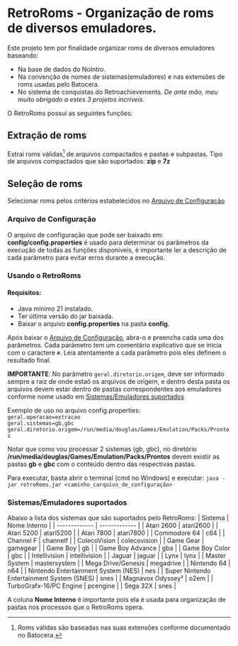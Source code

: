 # RetroRoms - Organização de roms de diversos emuladores.

Este projeto tem por finalidade organizar roms de diversos emuladores baseando:
- Na base de dados do NoIntro.
- Na convenção de nomes de sistemas(emuladores) e nas extensões de roms usadas pelo Batocera.
- No sistema de conquistas do Retroachievements.
*De ante mão, meu muito obrigado a estes 3 projetos incríveis.*

O RetroRoms possui as seguintes funções:

## Extração de roms
Extrai roms válidas[^1] de arquivos compactados e pastas e subpastas. Tipo de arquivos compactados que são suportados: **zip** e **7z**


## Seleção de roms
Selecionar roms pelos critérios estabelecidos no [Arquivo de Configuração](https://github.com/Roknauta/retroRoms/blob/master/README.md#arquivo-de-configura%C3%A7%C3%A3o)

### Arquivo de Configuração
O arquivo de configuração que pode ser baixado em: **config/config.properties** é usado para determinar os parâmetros da execução de todas as funções disponíveis, é importante ler a descrição de cada parâmetro para evitar erros durante a execução.

### Usando o RetroRoms
#### Requisitos:
- Java mínimo 21 instalado.
- Ter última versão do jar baixada.
- Baixar o arquivo **config.properties** na pasta **config**.

Após baixar o [Arquivo de Configuração](https://github.com/Roknauta/retroRoms/blob/master/README.md#arquivo-de-configura%C3%A7%C3%A3o), abra-o e preencha cada uma dos parâmetros. Cada parâmetro tem um comentário explicativo que se inicia com o caractere `#`. Leia atentamente a cada parâmetro pois eles definem o resultado final.

**IMPORTANTE**: No parâmetro `geral.diretorio.origem`, deve ser informado sempre a raiz de onde estaõ os arquivos de origem, e dentro desta pasta os arquivos devem estar dentro de pastas correspondentes aos emuladores conforme nome usado em [Sistemas/Emuladores suportados](https://github.com/Roknauta/retroRoms?tab=readme-ov-file#sistemasemuladores-suportados)

Exemplo de uso no arquivo config.properties:</br>
`geral.operacao=extracao` </br>
`geral.sistemas=gb,gbc`</br>
`geral.diretorio.origem=/run/media/douglas/Games/Emulation/Packs/Prontos`

Notar que como vou processar 2 sistemas (gb, gbc), no diretório **/run/media/douglas/Games/Emulation/Packs/Prontos** devem existir as pastas **gb** e **gbc** com o conteúdo dentro das respectivas pastas.

Para executar, basta abrir o terminal (cmd no Windows) e executar: 
`java -jar retroRoms.jar <caminho_carquivo_de_configuração>`

### Sistemas/Emuladores suportados

Abaixo a lista dos sistemas que são suportados pelo RetroRoms:
| Sistema       | Nome Interno |
| ------------- | ------------- |
| Atari 2600    | atari2600  |
| Atari 5200    | atari5200  |
| Atari 7800    | atari7800  |
| Commodore 64    | c64  |
| Channel F    | channelf  |
| ColecoVision    | colecovision  |
| Game Gear     | gamegear  |
| Game Boy    | gb  |
| Game Boy Advance    | gba  |
| Game Boy Color    | gbc  |
| Intellivision    | intellivision  |
| Jaguar    | jaguar  |
| Lynx    | lynx  |
| Master System    | mastersystem  |
| Mega Drive/Genesis    | megadrive  |
| Nintendo 64    | n64  |
| Nintendo Entertainment System (NES) | nes  |
| Super Nintendo Entertainment System (SNES)    | snes  |
| Magnavox Odyssey²    | o2em  |
| TurboGrafx-16/PC Engine    | pcengine  |
| Sega 32X    | snes  |

A coluna **Nome Interno** é importante pois ela é usada para organização de pastas nos processos que o RetroRoms opera.

[^1]: Roms válidas são baseadas nas suas extensões conforme documentado no Batocera.
